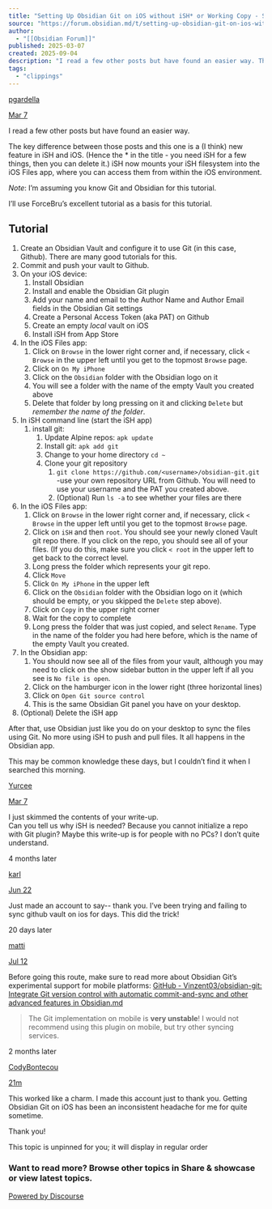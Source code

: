 ```yaml
---
title: "Setting Up Obsidian Git on iOS without iSH* or Working Copy - Share & showcase"
source: "https://forum.obsidian.md/t/setting-up-obsidian-git-on-ios-without-ish-or-working-copy/97800"
author:
  - "[[Obsidian Forum]]"
published: 2025-03-07
created: 2025-09-04
description: "I read a few other posts but have found an easier way. The key difference between those posts and this one is a (I think) new feature in iSH and iOS. (Hence the * in the title - you need iSH for a few things, then you c…"
tags:
  - "clippings"
---
```

[pgardella](https://forum.obsidian.md/u/pgardella)

[Mar 7](https://forum.obsidian.md/t/setting-up-obsidian-git-on-ios-without-ish-or-working-copy/97800?u=codybontecou "Post date")

I read a few other posts but have found an easier way.

The key difference between those posts and this one is a (I think) new feature in iSH and iOS. (Hence the \* in the title - you need iSH for a few things, then you can delete it.) iSH now mounts your iSH filesystem into the iOS Files app, where you can access them from within the iOS environment.

*Note*: I’m assuming you know Git and Obsidian for this tutorial.

I’ll use ForceBru’s excellent tutorial as a basis for this tutorial.

## Tutorial

1. Create an Obsidian Vault and configure it to use Git (in this case, Github). There are many good tutorials for this.
2. Commit and push your vault to Github.
3. On your iOS device:
	1. Install Obsidian
	2. Install and enable the Obsidian Git plugin
	3. Add your name and email to the Author Name and Author Email fields in the Obsidian Git settings
	4. Create a Personal Access Token (aka PAT) on Github
	5. Create an empty *local* vault on iOS
	6. Install iSH from App Store
4. In the iOS Files app:
	1. Click on `Browse` in the lower right corner and, if necessary, click `< Browse` in the upper left until you get to the topmost `Browse` page.
	2. Click on `On My iPhone`
	3. Click on the `Obsidian` folder with the Obsidian logo on it
	4. You will see a folder with the name of the empty Vault you created above
	5. Delete that folder by long pressing on it and clicking `Delete` but *remember the name of the folder*.
5. In iSH command line (start the iSH app)
	1. install git:
		1. Update Alpine repos: `apk update`
		2. Install git: `apk add git`
		3. Change to your home directory `cd ~`
		4. Clone your git repository
			1. `git clone https://github.com/<username>/obsidian-git.git` -use your own repository URL from Github. You will need to use your username and the PAT you created above.
			2. (Optional) Run `ls -a` to see whether your files are there
6. In the iOS Files app:
	1. Click on `Browse` in the lower right corner and, if necessary, click `< Browse` in the upper left until you get to the topmost `Browse` page.
	2. Click on `iSH` and then `root`. You should see your newly cloned Vault git repo there. If you click on the repo, you should see all of your files. (If you do this, make sure you click `< root` in the upper left to get back to the correct level.
	3. Long press the folder which represents your git repo.
	4. Click `Move`
	5. Click `On My iPhone` in the upper left
	6. Click on the `Obsidian` folder with the Obsidian logo on it (which should be empty, or you skipped the `Delete` step above).
	7. Click on `Copy` in the upper right corner
	8. Wait for the copy to complete
	9. Long press the folder that was just copied, and select `Rename`. Type in the name of the folder you had here before, which is the name of the empty Vault you created.
7. In the Obsidian app:
	1. You should now see all of the files from your vault, although you may need to click on the show sidebar button in the upper left if all you see is `No file is open`.
	2. Click on the hamburger icon in the lower right (three horizontal lines)
	3. Click on `Open Git source control`
	4. This is the same Obsidian Git panel you have on your desktop.
8. (Optional) Delete the iSH app

After that, use Obsidian just like you do on your desktop to sync the files using Git. No more using iSH to push and pull files. It all happens in the Obsidian app.

This may be common knowledge these days, but I couldn’t find it when I searched this morning.

[Yurcee](https://forum.obsidian.md/u/Yurcee)

[Mar 7](https://forum.obsidian.md/t/setting-up-obsidian-git-on-ios-without-ish-or-working-copy/97800/2?u=codybontecou "Post date")

I just skimmed the contents of your write-up.  
Can you tell us why iSH is needed? Because you cannot initialize a repo with Git plugin? Maybe this write-up is for people with no PCs? I don’t quite understand.

4 months later

[karl](https://forum.obsidian.md/u/karl)

[Jun 22](https://forum.obsidian.md/t/setting-up-obsidian-git-on-ios-without-ish-or-working-copy/97800/4?u=codybontecou "Post date")

Just made an account to say-- thank you. I’ve been trying and failing to sync github vault on ios for days. This did the trick!

20 days later

[matti](https://forum.obsidian.md/u/matti)

[Jul 12](https://forum.obsidian.md/t/setting-up-obsidian-git-on-ios-without-ish-or-working-copy/97800/5?u=codybontecou "Post date")

Before going this route, make sure to read more about Obsidian Git’s experimental support for mobile platforms: [GitHub - Vinzent03/obsidian-git: Integrate Git version control with automatic commit-and-sync and other advanced features in Obsidian.md](https://github.com/Vinzent03/obsidian-git?tab=readme-ov-file#-mobile-support-%EF%B8%8F--experimental)

> The Git implementation on mobile is **very unstable**! I would not recommend using this plugin on mobile, but try other syncing services.

2 months later

[CodyBontecou](https://forum.obsidian.md/u/CodyBontecou)

[21m](https://forum.obsidian.md/t/setting-up-obsidian-git-on-ios-without-ish-or-working-copy/97800/6?u=codybontecou "Post date")

This worked like a charm. I made this account just to thank you. Getting Obsidian Git on iOS has been an inconsistent headache for me for quite sometime.

Thank you!

This topic is unpinned for you; it will display in regular order

  

### Want to read more? Browse other topics in Share & showcase or view latest topics.

[Powered by Discourse](https://discourse.org/powered-by)